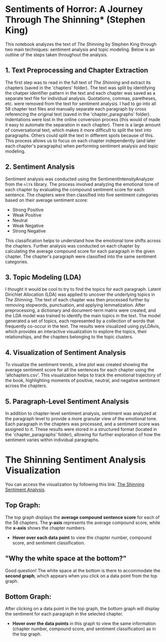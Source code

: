 # Sentiments of Horror: A Journey Through The Shinning* (Stephen King)

This notebook analyzes the text of *The Shinning* by Stephen King through two main techniques: sentiment analysis and topic modeling. Below is an outline of the steps taken throughout the analysis.

## 1. **Text Preprocessing and Chapter Extraction**
The first step was to read in the full text of *The Shinning* and extract its chapters (saved in the 'chapters' folder). The text was split by identifying the chatper identifier pattern in the text and each chapter was saved as a separate text file for individual analysis. Quotations, commas, paretheses, etc. were removed from the text for sentiment analysis. I had to go into all 58 chapter text files and manually separate each paragraph by cross referencing the original text (saved in the 'chapter_paragraphs' folder). Indentations were lost in the online conversion process (this would of made it easy to automate the separation in each chapter). There is a large amount of conversational text, which makes it more difficult to split the text into paragraphs. Others could split the text in different spots because of this. This process allows us to focus on each chapter independently (and later each chapter's paragraphs) when performing sentiment analysis and topic modeling.

## 2. **Sentiment Analysis**
Sentiment analysis was conducted using the SentimentIntensityAnalyzer from the `nltk` library. The process involved analyzing the emotional tone of each chapter by evaluating the compound sentiment score for each sentence. The chapters were then classified into five sentiment categories based on their average sentiment score:

- Strong Positive
- Weak Positive
- Neutral
- Weak Negative
- Strong Negative

This classification helps to understand how the emotional tone shifts across the chapters. Further analysis was conducted on each chapter by calculating the average compound score for each paragraph in the given chapter. The chapter's paragraph were classified into the same sentiment categories.

## 3. **Topic Modeling (LDA)**
I thought it would be cool to try to find the topics for each paragraph. Latent Dirichlet Allocation (LDA) was applied to uncover the underlying topics in *The Shinning*. The text of each chapter was then processed further by removing stopwords, punctuation, and applying lemmatization. After preprocessing, a dictionary and document-term matrix were created, and the LDA model was trained to identify the main topics in the text. The model generated a set of topics, each represented by a collection of words that frequently co-occur in the text. The results were visualized using pyLDAvis, which provides an interactive visualization to explore the topics, their relationships, and the chapters belonging to the topic clusters. 

## 4. **Visualization of Sentiment Analysis**
To visualize the sentiment trends, a line plot was created showing the average sentiment score for all the sentences for each chapter using the 'allchapters.csv'. This visualization helps to track the emotional trajectory of the book, highlighting moments of positive, neutral, and negative sentiment across the chapters.

## 5. **Paragraph-Level Sentiment Analysis**
In addition to chapter-level sentiment analysis, sentiment was analyzed at the paragraph level to provide a more granular view of the emotional tone. Each paragraph in the chapters was processed, and a sentiment score was assigned to it. These results were stored in a structured format (located in the 'chapter_paragraphs' folder), allowing for further exploration of how the sentiment varies within individual paragraphs.



# The Shinning Sentiment Analysis Visualization

You can access the visualization by following this link: [The Shinning Sentiment Analysis](https://the-shinning-sentiment-analysis.onrender.com).

## Top Graph:
The top graph displays the **average compound sentence score** for each of the 58 chapters. The **y-axis** represents the average compound score, while the **x-axis** shows the chapter numbers.

- **Hover over each data point** to view the chapter number, compound score, and sentiment classification.

## "Why the white space at the bottom?"
Good question! The white space at the bottom is there to accommodate the **second graph**, which appears when you click on a data point from the top graph.

## Bottom Graph:
After clicking on a data point in the top graph, the bottom graph will display the sentiment for each paragraph in the selected chapter.

- **Hover over the data points** in this graph to view the same information (chapter number, compound score, and sentiment classification) as in the top graph.

